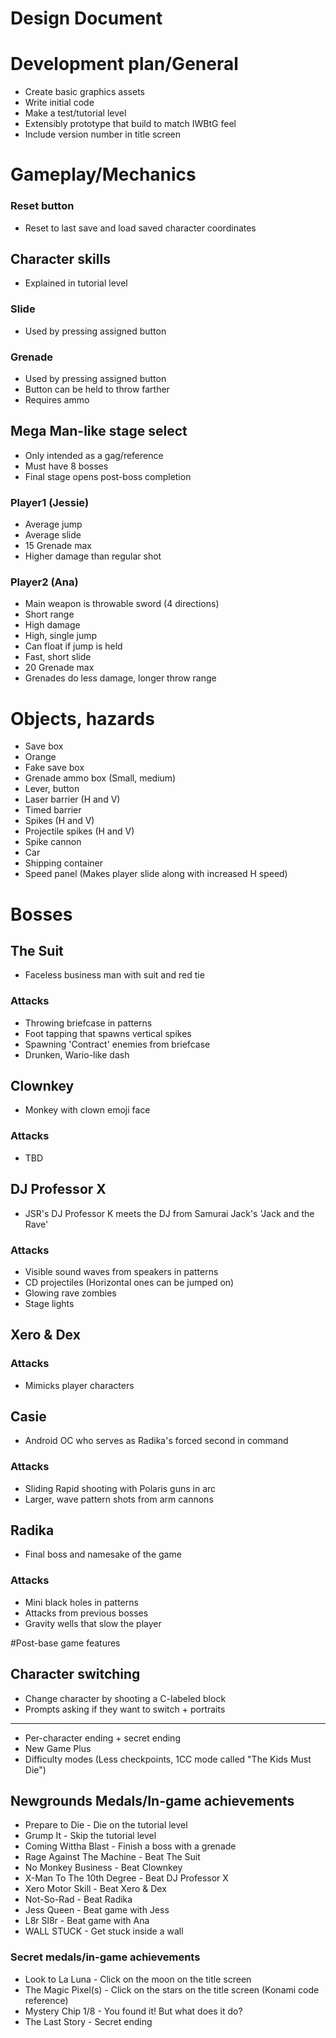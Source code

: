 # Design Document  
# Development plan/General
- Create basic graphics assets
- Write initial code
- Make a test/tutorial level
- Extensibly prototype that build to match IWBtG feel
- Include version number in title screen
# Gameplay/Mechanics
### Reset button
- Reset to last save and load saved character coordinates
## Character skills
- Explained in tutorial level
### Slide
- Used by pressing assigned button
### Grenade
- Used by pressing assigned button
- Button can be held to throw farther
- Requires ammo
## Mega Man-like stage select
- Only intended as a gag/reference
- Must have 8 bosses
- Final stage opens post-boss completion
### Player1 (Jessie)
- Average jump
- Average slide
- 15 Grenade max
- Higher damage than regular shot
### Player2 (Ana)
- Main weapon is throwable sword (4 directions)
- Short range
- High damage
- High, single jump
- Can float if jump is held
- Fast, short slide
- 20 Grenade max
- Grenades do less damage, longer throw range
# Objects, hazards
- Save box
- Orange
- Fake save box
- Grenade ammo box (Small, medium)
- Lever, button
- Laser barrier (H and V)
- Timed barrier
- Spikes (H and V)
- Projectile spikes (H and V)
- Spike cannon
- Car
- Shipping container
- Speed panel (Makes player slide along with increased H speed)

# Bosses
## The Suit
- Faceless business man with suit and red tie
### Attacks
- Throwing briefcase in patterns
- Foot tapping that spawns vertical spikes
- Spawning 'Contract' enemies from briefcase
- Drunken, Wario-like dash

## Clownkey
- Monkey with clown emoji face
### Attacks
- TBD

## DJ Professor X
- JSR's DJ Professor K meets the DJ from Samurai Jack's 'Jack and the Rave'
### Attacks
- Visible sound waves from speakers in patterns
- CD projectiles (Horizontal ones can be jumped on)
- Glowing rave zombies
- Stage lights

## Xero & Dex
### Attacks
- Mimicks player characters

## Casie
- Android OC who serves as Radika's forced second in command
### Attacks
- Sliding
Rapid shooting with Polaris guns in arc
- Larger, wave pattern shots from arm cannons

## Radika
- Final boss and namesake of the game
### Attacks
- Mini black holes in patterns
- Attacks from previous bosses
- Gravity wells that slow the player

#Post-base game features
## Character switching
- Change character by shooting a C-labeled block
- Prompts asking if they want to switch + portraits
---

- Per-character ending + secret ending
- New Game Plus
- Difficulty modes (Less checkpoints, 1CC mode called "The Kids Must Die")
## Newgrounds Medals/In-game achievements
- Prepare to Die - Die on the tutorial level
- Grump It - Skip the tutorial level
- Coming Wittha Blast - Finish a boss with a grenade
- Rage Against The Machine - Beat The Suit
- No Monkey Business - Beat Clownkey
- X-Man To The 10th Degree - Beat DJ Professor X
- Xero Motor Skill - Beat Xero & Dex
- Not-So-Rad - Beat Radika
- Jess Queen - Beat game with Jess
- L8r Sl8r - Beat game with Ana
- WALL STUCK - Get stuck inside a wall

### Secret medals/in-game achievements
- Look to La Luna - Click on the moon on the title screen
- The Magic Pixel(s) - Click on the stars on the title screen (Konami code reference)
- Mystery Chip 1/8 - You found it! But what does it do?
- The Last Story - Secret ending
